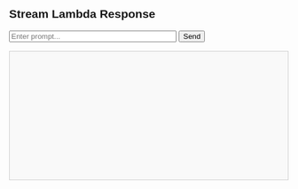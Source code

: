 <!DOCTYPE html>
<html lang="en">
<head>
  <meta charset="UTF-8" />
  <title>Lambda Streaming Test</title>
  <style>
    body {
      font-family: sans-serif;
      margin: 2rem;
    }
    #output {
      white-space: pre-wrap;
      border: 1px solid #ccc;
      padding: 1rem;
      margin-top: 1rem;
      height: 200px;
      overflow-y: auto;
      background: #f9f9f9;
    }
    #loading {
      font-size: 1.2rem;
      color: gray;
      font-style: italic;
    }
  </style>
</head>
<body>
  <h2>Stream Lambda Response</h2>
  <input type="text" id="prompt" placeholder="Enter prompt..." style="width: 60%;" />
  <button onclick="startStream()">Send</button>
  
  <div id="loading" style="display: none;">Streaming...</div>
  <div id="output"></div>

  <script>
    async function startStream() {
      const prompt = document.getElementById('prompt').value;
      const output = document.getElementById('output');
      const loading = document.getElementById('loading');
      output.textContent = '';
      loading.style.display = 'block';

      try {
        const response = await fetch('https://YOUR_FUNCTION_URL_HERE', {
          method: 'POST',
          headers: {
            'Content-Type': 'application/json'
          },
          body: JSON.stringify({
            message: prompt,
            filter: { key: "type", value: "comprehensive" }
          })
        });

        if (!response.body) {
          output.textContent = 'No response stream found.';
          loading.style.display = 'none';
          return;
        }

        const reader = response.body.getReader();
        const decoder = new TextDecoder();
        let done = false;
        let result = '';

        while (!done) {
          const { done: isDone, value } = await reader.read();
          done = isDone;
          result += decoder.decode(value, { stream: true });

          output.textContent = result;  // Update output progressively
        }

        loading.style.display = 'none';  // Hide loading spinner when done

      } catch (error) {
        console.error('Error in streaming response:', error);
        output.textContent = 'Error occurred while streaming.';
        loading.style.display = 'none';
      }
    }
  </script>
</body>
</html>
